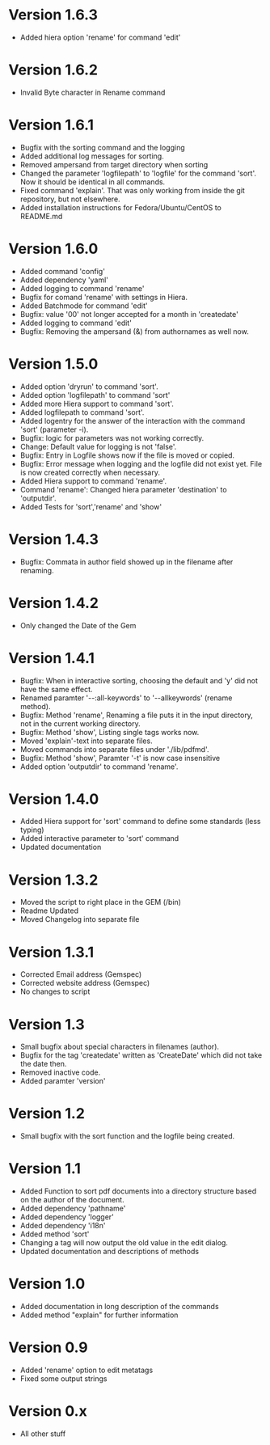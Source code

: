 # Version 1.6.3
- Added hiera option 'rename' for command 'edit'

# Version 1.6.2
- Invalid Byte character in Rename command

# Version 1.6.1
- Bugfix with the sorting command and the logging
- Added additional log messages for sorting.
- Removed ampersand from target directory when sorting
- Changed the parameter 'logfilepath' to 'logfile' for the command 'sort'. Now it should be identical in all commands.
- Fixed command 'explain'. That was only working from inside the git repository, but not elsewhere.
- Added installation instructions for Fedora/Ubuntu/CentOS to README.md

# Version 1.6.0
- Added command 'config'
- Added dependency 'yaml'
- Added logging to command 'rename'
- Bugfix for comand 'rename' with settings in Hiera.
- Added Batchmode for command 'edit'
- Bugfix: value '00' not longer accepted for a month in 'createdate'
- Added logging to command 'edit'
- Bugfix: Removing the ampersand (&) from authornames as well now.

# Version 1.5.0
- Added option 'dryrun' to command 'sort'.
- Added option 'logfilepath' to command 'sort'
- Added more Hiera support to command 'sort'.
- Added logfilepath to command 'sort'.
- Added logentry for the answer of the interaction with the command 'sort' (parameter -i).
- Bugfix: logic for parameters was not working correctly.
- Change: Default value for logging is not 'false'.
- Bugfix: Entry in Logfile shows now if the file is moved or copied.
- Bugfix: Error message when logging and the logfile did not exist yet. File is now created correctly when necessary.
- Added Hiera support to command 'rename'.
- Command 'rename': Changed hiera parameter 'destination' to 'outputdir'.
- Added Tests for 'sort','rename' and 'show'

# Version 1.4.3
- Bugfix: Commata in author field showed up in the filename after renaming.

# Version 1.4.2
- Only changed the Date of the Gem

# Version 1.4.1
- Bugfix: When in interactive sorting, choosing the default and 'y' did not have the same effect.
- Renamed paramter '--:all-keywords' to '--allkeywords' (rename method).
- Bugfix: Method 'rename', Renaming a file puts it in the input directory, not in the current working directory.
- Bugfix: Method 'show', Listing single tags works now.
- Moved 'explain'-text into separate files.
- Moved commands into separate files under './lib/pdfmd'.
- Bugfix: Method 'show', Paramter '-t' is now case insensitive
- Added option 'outputdir' to command 'rename'.

# Version 1.4.0
- Added Hiera support for 'sort' command to define some standards (less typing)
- Added interactive parameter to 'sort' command
- Updated documentation

# Version 1.3.2
- Moved the script to right place in the GEM (/bin)
- Readme Updated
- Moved Changelog into separate file

# Version 1.3.1
- Corrected Email address (Gemspec)
- Corrected website address (Gemspec)
- No changes to script

# Version 1.3
- Small bugfix about special characters in filenames (author).
- Bugfix for the tag 'createdate' written as 'CreateDate' which did not 
  take the date then.
- Removed inactive code.
- Added paramter 'version'

# Version 1.2
- Small bugfix with the sort function and the logfile being created.

# Version 1.1
- Added Function to sort pdf documents into a directory structure based on
  the author of the document.
- Added dependency 'pathname'
- Added dependency 'logger'
- Added dependency 'i18n'
- Added method 'sort'
- Changing a tag will now output the old value in the edit dialog.
- Updated documentation and descriptions of methods

# Version 1.0
- Added documentation in long description of the commands
- Added method "explain" for further information

# Version 0.9
- Added 'rename' option to edit metatags
- Fixed some output strings

# Version 0.x
- All other stuff
